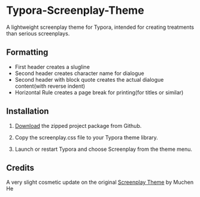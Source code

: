 # Typora-Screenplay-Theme
A lightweight screenplay theme for Typora, intended for creating treatments than serious screenplays.

## Formatting

- First header creates a slugline
- Second header creates character name for dialogue
- Second header with block quote creates the actual dialogue content(with reverse indent)
- Horizontal Rule creates a page break for printing(for titles or similar)

## Installation

1. [Download](https://github.com/pranavgn/Typora-Screenplay-Theme) the zipped project package from Github.

2. Copy the screenplay.css file to your Typora theme library.

3. Launch or restart Typora and choose Screenplay from the theme menu.

## Credits

A very slight cosmetic update on the original [Screenplay Theme](https://gist.github.com/FSXAC/22dbc604c57d4aa7725fc1239e3a11c5) by Muchen He
